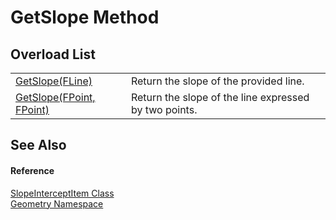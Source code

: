 # GetSlope Method


## Overload List
<table>
<tr>
<td><a href="b3f672bf-32a2-920e-5d23-78c017908e1a.md">GetSlope(FLine)</a></td>
<td>Return the slope of the provided line.</td></tr>
<tr>
<td><a href="eb9d1dbb-54dc-d87c-6eec-7e75a7b94b60.md">GetSlope(FPoint, FPoint)</a></td>
<td>Return the slope of the line expressed by two points.</td></tr>
</table>

## See Also


#### Reference
<a href="fc9e4d24-8cf6-ad7a-adef-13dc5a0936f6.md">SlopeInterceptItem Class</a>  
<a href="eb409b48-e279-bdb4-daf3-3196b72d55a2.md">Geometry Namespace</a>  

